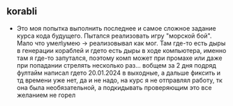 ## korabli

- Это моя попытка выполнить последнее и самое сложное задание курса кода будущего. Пытался реализовать игру "морской бой". Мало что умел\умею -> реализовывал как мог. Там где-то есть дыры в генерации кораблей и гдето есть дыры в ходе компьютера, именно там я где-то запутался, поэтому комп может при промахе или даже при попадании стрелять несколько раз... вобщем за 2 дня подряд фултайм написал гдето 20.01.2024 в выходные, а дальше фиксить и тд времени уже нет, да и не надо, на курс я не отправлял работу, тк она была необязательной, а подкидывать проверяющим это все желанием не горел